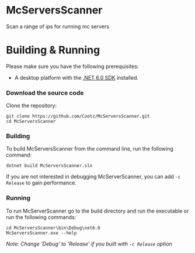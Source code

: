 # McServersScanner

Scan a range of ips for running mc servers

# Building & Running

Please make sure you have the following prerequisites:

- A desktop platform with the [.NET 6.0 SDK](https://dotnet.microsoft.com/en-us/download/dotnet/6.0) installed.

### Download the source code

Clone the repository:

```shell
git clone https://github.com/Cootz/McServersScanner.git
cd McServersScanner
```

### Building

To build McServersScanner from the command line, run the following command:

```shell
dotnet build McServersScanner.sln
```

If you are not interested in debugging McServerScanner, you can add `-c Release` to gain performance.

### Running

To run McServerScanner go to the build directory and run the executable or run the following commands:

```shell
cd McServersScanner\bin\Debug\net6.0 
McServersScanner.exe --help
```

*Note: Change 'Debug' to 'Release' if you built with `-c Release` option*
